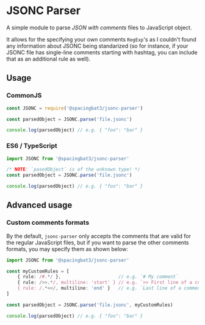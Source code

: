 # JSONC Parser

A simple module to parse *JSON with comments* files to JavaScript object.

It allows for the specifying your own comments `RegExp`'s as I couldn't found
any information about JSONC being standarized (so for instance, if your JSONC
file has single-line comments starting with hashtag, you can include that as an
additional rule as well).

## Usage

### CommonJS

```js
const JSONC = require('@spacingbat3/jsonc-parser')

const parsedObject = JSONC.parse('file.jsonc')

console.log(parsedObject) // e.g. { "foo": "bar" }
```

### ES6 / TypeScript

```ts
import JSONC from '@spacingbat3/jsonc-parser'

/* NOTE: `pasedObject` is of the unknown type! */
const parsedObject = JSONC.parse('file.jsonc')

console.log(parsedObject) // e.g. { "foo": "bar" }
```

## Advanced usage

### 

### Custom comments formats

By the default, `jsonc-parser` only accepts the comments that are valid for the
regular JavaScript files, but if you want to parse the other comments formats,
you may specify them as shown below:

``` ts
import JSONC from '@spacingbat3/jsonc-parser'

const myCustomRules = [
    { rule: /#.*/ },                     // e.g. `# My comment`
    { rule: />>.*/, multiline: 'start' } // e.g. `>> First line of a comment`
    { rule: /.*<</, multiline: 'end' }   // e.g. `Last line of a comment <<`
]

const parsedObject = JSONC.parse('file.jsonc', myCustomRules)

console.log(parsedObject) // e.g. { "foo": "bar" }
```